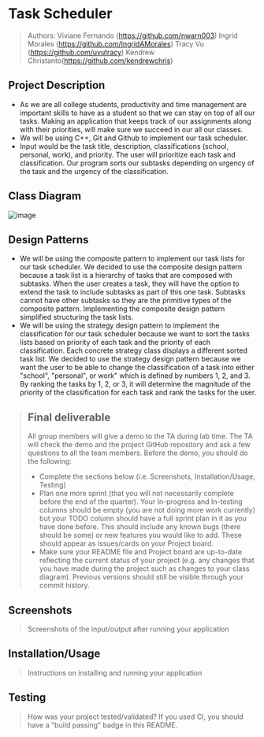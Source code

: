 # Task Scheduler
 
 > Authors: Viviane Fernando (https://github.com/nwarn003) Ingrid Morales (https://github.com/IngridAMorales) Tracy Vu (https://github.com/uvutracy) Kendrew Christanto(https://github.com/kendrewchris)
 

## Project Description
* As we are all college students, productivity and time management are important skills to have as a student so that we can stay on top of all our tasks. Making an application that keeps track of our assignments along with their priorities, will make sure we succeed in our all our classes.
* We will be using C++, Git and Github to implement our task scheduler. 
* Input would be the task title, description, classifications (school, personal, work), and priority. The user will prioritize each task and classification. Our program sorts our subtasks depending on urgency of the task and the urgency of the classification. 

 
## Class Diagram
![image](https://user-images.githubusercontent.com/68444503/144005199-cd2355f0-9853-4150-a587-ea13e45bec3e.png)


 
 ## Design Patterns
* We will be using the composite pattern to implement our task lists for our task scheduler. We decided to use the composite design pattern because a task list is a hierarchy of tasks that are composed with subtasks. When the user creates a task, they will have the option to extend the task to include subtasks as part of this one task. Subtasks cannot have other subtasks so they are the primitive types of the composite pattern. Implementing the composite design pattern simplified structuring the task lists. 
* We will be using the strategy design pattern to implement the classification for our task scheduler because we want to sort the tasks lists based on priority of each task and the priority of each classification.  Each concrete strategy class displays a different sorted task list.  We decided to use the strategy design pattern because we want the user to be able to change the classification of a task into either "school", "personal", or work" which is defined by numbers 1, 2, and 3.  By ranking the tasks by 1, 2, or 3, it will determine the magnitude of the priority of the classification for each task and rank the tasks for the user.


 
 > ## Final deliverable
 > All group members will give a demo to the TA during lab time. The TA will check the demo and the project GitHub repository and ask a few questions to all the team members. 
 > Before the demo, you should do the following:
 > * Complete the sections below (i.e. Screenshots, Installation/Usage, Testing)
 > * Plan one more sprint (that you will not necessarily complete before the end of the quarter). Your In-progress and In-testing columns should be empty (you are not doing more work currently) but your TODO column should have a full sprint plan in it as you have done before. This should include any known bugs (there should be some) or new features you would like to add. These should appear as issues/cards on your Project board.
 > * Make sure your README file and Project board are up-to-date reflecting the current status of your project (e.g. any changes that you have made during the project such as changes to your class diagram). Previous versions should still be visible through your commit history. 
 
 ## Screenshots
 > Screenshots of the input/output after running your application
 ## Installation/Usage
 > Instructions on installing and running your application
 ## Testing
 > How was your project tested/validated? If you used CI, you should have a "build passing" badge in this README.
 
